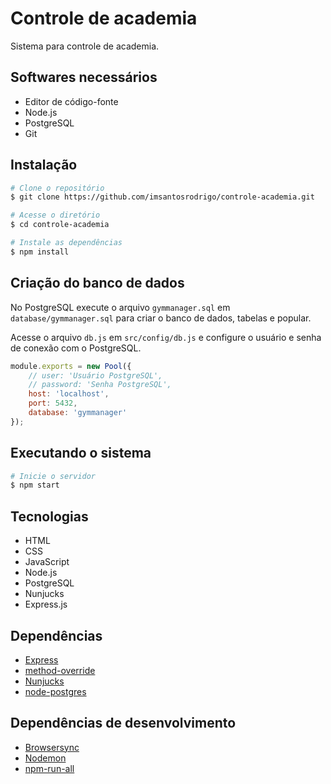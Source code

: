 # Controle de academia
Sistema para controle de academia.

## Softwares necessários

* Editor de código-fonte
* Node.js
* PostgreSQL
* Git

## Instalação

```bash
# Clone o repositório
$ git clone https://github.com/imsantosrodrigo/controle-academia.git

# Acesse o diretório
$ cd controle-academia

# Instale as dependências
$ npm install
```

## Criação do banco de dados
No PostgreSQL execute o arquivo `gymmanager.sql` em `database/gymmanager.sql` para criar o banco de dados, tabelas e popular.

Acesse o arquivo `db.js` em `src/config/db.js` e configure o usuário e senha de conexão com o PostgreSQL.

```js
module.exports = new Pool({
    // user: 'Usuário PostgreSQL',
    // password: 'Senha PostgreSQL',    
    host: 'localhost',
    port: 5432,
    database: 'gymmanager'
});
```

## Executando o sistema

```bash
# Inicie o servidor
$ npm start
```

## Tecnologias

* HTML
* CSS
* JavaScript
* Node.js
* PostgreSQL
* Nunjucks
* Express.js

## Dependências

* [Express](https://github.com/expressjs/express)
* [method-override](https://github.com/expressjs/method-override)
* [Nunjucks](https://github.com/mozilla/nunjucks)
* [node-postgres](https://github.com/brianc/node-postgres)

## Dependências de desenvolvimento

* [Browsersync](https://github.com/BrowserSync/browser-sync)
* [Nodemon](https://github.com/remy/nodemon)
* [npm-run-all](https://github.com/remy/nodemon)

